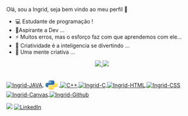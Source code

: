 Olá, sou a Ingrid, seja bem vindo ao meu perfil 👋

- 💻 Estudante de programação !
- 🔭Aspirante a Dev ...
- ⚡ Muitos erros, mas o esforço faz com que aprendemos com ele...
- 🤔 Criatividade é a inteligencia se divertindo ...
- 💬 Uma mente criativa ...
<div align="center">
  <a href="https://github.com/Ingridols35">
  <img height="180em" src="https://github-readme-stats.vercel.app/api?username=Ingridols35&show_icons=true&theme=cobalt&include_all_commits=true&count_private=true"/>
  <img height="180em" src="https://github-readme-stats.vercel.app/api/top-langs/?username=Ingridols35&layout=compact&langs_count=7&theme=cobalt"/>
</div>
<div style="display: inline_block"><br>
</p>
</p>

   <img align="center" alt="Ingrid-JAVA" height="30" width="40" src="https://cdn.jsdelivr.net/gh/devicons/devicon/icons/java/java-original.svg" />
    <img align="center" alt="Ingrid-Python" height="30" width="40" src="https://raw.githubusercontent.com/devicons/devicon/master/icons/python/python-original.svg">
  <img align="center" alt="C++" height="30" width="40" src="https://cdn.jsdelivr.net/gh/devicons/devicon/icons/cplusplus/cplusplus-original.svg" />
   <img align="center" alt="Ingrid-C" height="30" width="40"  src="https://cdn.jsdelivr.net/gh/devicons/devicon/icons/c/c-original.svg" />   
  <img align="center" alt="Ingrid-HTML" height="30" width="40" src="https://cdn.jsdelivr.net/gh/devicons/devicon/icons/html5/html5-plain-wordmark.svg" />
  <img align="center" alt="Ingrid-CSS" height="30" width="40" src="https://cdn.jsdelivr.net/gh/devicons/devicon/icons/css3/css3-plain-wordmark.svg" />
  <img align="center" alt="Ingrid-Canvas" height="30" width="40" src="https://cdn.jsdelivr.net/gh/devicons/devicon/icons/canva/canva-original.svg" />
  <img align="center" alt="Ingrid-Github" height="30" width="40" src="https://cdn.jsdelivr.net/gh/devicons/devicon/icons/github/github-original.svg" />



  </div>
</p>
</p>
<div> 

  <a href = "mailto:ingridols35@gmail.comcom"><img src="https://img.shields.io/badge/-Gmail-%23333?style=for-the-badge&logo=gmail&logoColor=white" target="_blank"></a>
<a href="https://www.linkedin.com/in/ingrid-oliveira-a192b9181" target="_blank">
  <img src="https://img.shields.io/badge/-LinkedIn-%230077B5?style=for-the-badge&logo=linkedin&logoColor=white" alt="LinkedIn">
</a>

</div>



          



